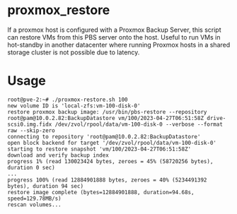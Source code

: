 # proxmox_restore
If a proxmox host is configured with a Proxmox Backup Server, this script can restore VMs from this PBS server onto the host.
Useful to run VMs in hot-standby in another datacenter where running Proxmox hosts in a shared storage cluster is not possible 
due to latency.

# Usage
```
root@pve-2:~# ./proxmox-restore.sh 100
new volume ID is 'local-zfs:vm-100-disk-0'
restore proxmox backup image: /usr/bin/pbs-restore --repository root@pam@10.0.2.82:BackupDatastore vm/100/2023-04-27T06:51:58Z drive-scsi0.img.fidx /dev/zvol/rpool/data/vm-100-disk-0 --verbose --format raw --skip-zero
connecting to repository 'root@pam@10.0.2.82:BackupDatastore'
open block backend for target '/dev/zvol/rpool/data/vm-100-disk-0'
starting to restore snapshot 'vm/100/2023-04-27T06:51:58Z'
download and verify backup index
progress 1% (read 130023424 bytes, zeroes = 45% (58720256 bytes), duration 0 sec)
...
progress 100% (read 12884901888 bytes, zeroes = 40% (5234491392 bytes), duration 94 sec)
restore image complete (bytes=12884901888, duration=94.68s, speed=129.78MB/s)
rescan volumes...
```

